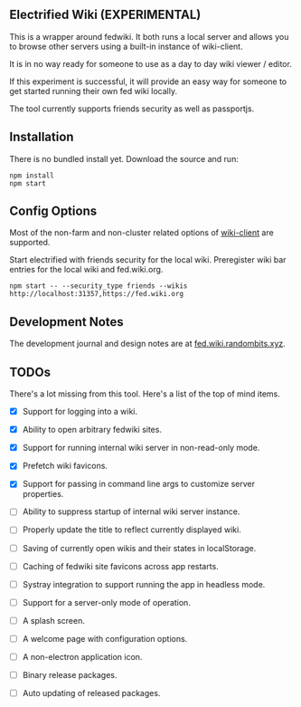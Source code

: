 ## Electrified Wiki (EXPERIMENTAL)

This is a wrapper around fedwiki. It both runs a local server and allows you to
browse other servers using a built-in instance of wiki-client.

It is in no way ready for someone to use as a day to day wiki viewer / editor.

If this experiment is successful, it will provide an easy way for someone to get
started running their own fed wiki locally.

The tool currently supports friends security as well as passportjs.

## Installation

There is no bundled install yet. Download the source and run:

```
npm install
npm start
```

## Config Options

Most of the non-farm and non-cluster related options of [wiki-client](https://github.com/fedwiki/wiki-client) are supported.

Start electrified with friends security for the local wiki. Preregister wiki bar entries for the local wiki and fed.wiki.org.
```
npm start -- --security_type friends --wikis http://localhost:31357,https://fed.wiki.org
```

## Development Notes

The development journal and design notes are at [fed.wiki.randombits.xyz](https://fed.wiki.randombits.xyz/electrified-wiki.html).

## TODOs

There's a lot missing from this tool. Here's a list of the top of mind items.

- [x] Support for logging into a wiki.
- [x] Ability to open arbitrary fedwiki sites.
- [x] Support for running internal wiki server in non-read-only mode.
- [x] Prefetch wiki favicons.
- [x] Support for passing in command line args to customize server properties.
- [ ] Ability to suppress startup of internal wiki server instance.
- [ ] Properly update the title to reflect currently displayed wiki.
- [ ] Saving of currently open wikis and their states in localStorage.
- [ ] Caching of fedwiki site favicons across app restarts.
- [ ] Systray integration to support running the app in headless mode.
- [ ] Support for a server-only mode of operation.
- [ ] A splash screen.
- [ ] A welcome page with configuration options.
- [ ] A non-electron application icon.
- [ ] Binary release packages.
- [ ] Auto updating of released packages.

